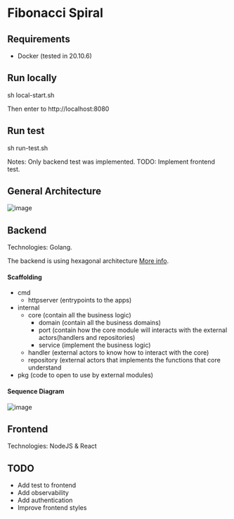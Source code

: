 # Fibonacci Spiral

## Requirements

- Docker (tested in 20.10.6)

## Run locally

sh local-start.sh

Then enter to http://localhost:8080

## Run test

sh run-test.sh 

Notes: Only backend test was implemented. TODO: Implement frontend test.

## General Architecture

![image](https://user-images.githubusercontent.com/11558202/140818929-a456da83-7e52-4828-b8a9-69b9d7406cbc.png)



## Backend

Technologies: Golang.

The backend is using hexagonal architecture [More info](https://alistair.cockburn.us/hexagonal-architecture/).

#### Scaffolding
- cmd 
  - httpserver (entrypoints to the apps) 
- internal
  - core (contain all the business logic)
    - domain (contain all the business domains)
    - port (contain how the core module will interacts with the external actors(handlers and repositories)
    - service (implement the business logic)
  - handler (external actors to know how to interact with the core)
  - repository (external actors that implements the functions that core understand
- pkg (code to open to use by external modules)

#### Sequence Diagram
![image](https://user-images.githubusercontent.com/11558202/140818892-dae938d8-68a7-4084-946a-1efa6a42bb33.png)

## Frontend

Technologies: NodeJS & React

## TODO
- Add test to frontend
- Add observability
- Add authentication
- Improve frontend styles

